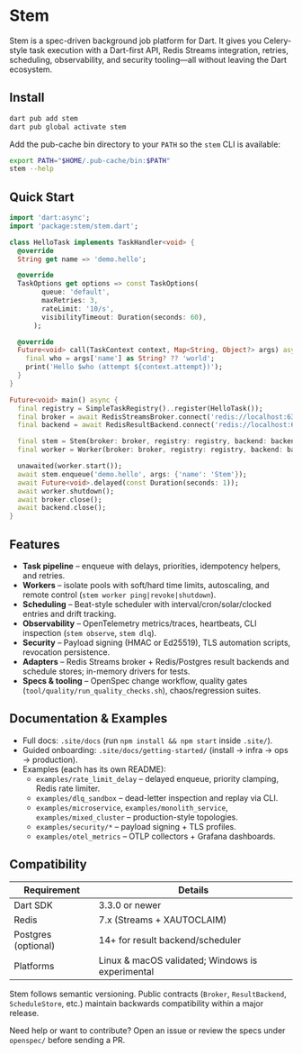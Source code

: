 # Stem

Stem is a spec-driven background job platform for Dart. It gives you Celery-style
task execution with a Dart-first API, Redis Streams integration, retries,
scheduling, observability, and security tooling—all without leaving the Dart
ecosystem.

## Install

```bash
dart pub add stem
dart pub global activate stem
```

Add the pub-cache bin directory to your `PATH` so the `stem` CLI is available:

```bash
export PATH="$HOME/.pub-cache/bin:$PATH"
stem --help
```

## Quick Start

```dart
import 'dart:async';
import 'package:stem/stem.dart';

class HelloTask implements TaskHandler<void> {
  @override
  String get name => 'demo.hello';

  @override
  TaskOptions get options => const TaskOptions(
        queue: 'default',
        maxRetries: 3,
        rateLimit: '10/s',
        visibilityTimeout: Duration(seconds: 60),
      );

  @override
  Future<void> call(TaskContext context, Map<String, Object?> args) async {
    final who = args['name'] as String? ?? 'world';
    print('Hello $who (attempt ${context.attempt})');
  }
}

Future<void> main() async {
  final registry = SimpleTaskRegistry()..register(HelloTask());
  final broker = await RedisStreamsBroker.connect('redis://localhost:6379');
  final backend = await RedisResultBackend.connect('redis://localhost:6379/1');

  final stem = Stem(broker: broker, registry: registry, backend: backend);
  final worker = Worker(broker: broker, registry: registry, backend: backend);

  unawaited(worker.start());
  await stem.enqueue('demo.hello', args: {'name': 'Stem'});
  await Future<void>.delayed(const Duration(seconds: 1));
  await worker.shutdown();
  await broker.close();
  await backend.close();
}
```

## Features

- **Task pipeline** – enqueue with delays, priorities, idempotency helpers, and retries.
- **Workers** – isolate pools with soft/hard time limits, autoscaling, and remote control (`stem worker ping|revoke|shutdown`).
- **Scheduling** – Beat-style scheduler with interval/cron/solar/clocked entries and drift tracking.
- **Observability** – OpenTelemetry metrics/traces, heartbeats, CLI inspection (`stem observe`, `stem dlq`).
- **Security** – Payload signing (HMAC or Ed25519), TLS automation scripts, revocation persistence.
- **Adapters** – Redis Streams broker + Redis/Postgres result backends and schedule stores; in-memory drivers for tests.
- **Specs & tooling** – OpenSpec change workflow, quality gates (`tool/quality/run_quality_checks.sh`), chaos/regression suites.

## Documentation & Examples

- Full docs: `.site/docs` (run `npm install && npm start` inside `.site/`).
- Guided onboarding: `.site/docs/getting-started/` (install → infra → ops → production).
- Examples (each has its own README):
  - `examples/rate_limit_delay` – delayed enqueue, priority clamping, Redis rate limiter.
  - `examples/dlq_sandbox` – dead-letter inspection and replay via CLI.
  - `examples/microservice`, `examples/monolith_service`, `examples/mixed_cluster` – production-style topologies.
  - `examples/security/*` – payload signing + TLS profiles.
  - `examples/otel_metrics` – OTLP collectors + Grafana dashboards.

## Compatibility

| Requirement | Details |
| --- | --- |
| Dart SDK | 3.3.0 or newer |
| Redis | 7.x (Streams + XAUTOCLAIM) |
| Postgres (optional) | 14+ for result backend/scheduler |
| Platforms | Linux & macOS validated; Windows is experimental |

Stem follows semantic versioning. Public contracts (`Broker`, `ResultBackend`,
`ScheduleStore`, etc.) maintain backwards compatibility within a major release.

Need help or want to contribute? Open an issue or review the specs under
`openspec/` before sending a PR.
